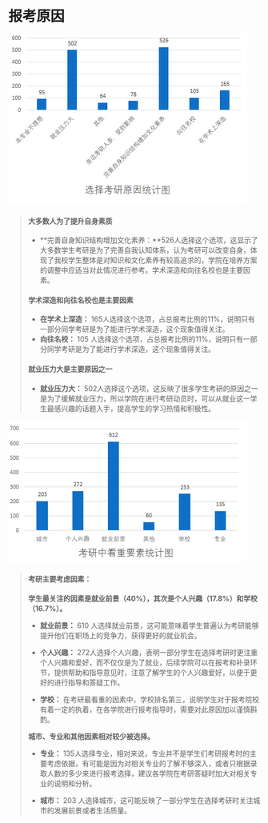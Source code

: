 # 报考原因

![](../static/1-1.png)

> #### 大多数人为了提升自身素质
>
> - **完善自身知识结构增加文化素养：**526人选择这个选项，这显示了大多数学生考研是为了完善自我认知体系，认为考研可以改变自身，体现了我校学生整体是对知识和文化素养有较高追求的，学院在培养方案的调整中应适当对此情况进行参考。学术深造和向往名校也是主要因素。
>
> #### 学术深造和向往名校也是主要因素
>
> - **在学术上深造：** 165人选择这个选项，占总报考比例的11%，说明只有一部分同学考研是为了能进行学术深造，这个现象值得关注。
> - **向往名校：** 105 人选择这个选项，占总报考比例的11%，说明只有一部分同学考研是为了能进行学术深造，这个现象值得关注。
>
> #### 就业压力大是主要原因之一
>
> - **就业压力大：** 502人选择这个选项，这反映了很多学生考研的原因之一是为了缓解就业压力，所以学院在进行考研动员时，可以从就业这一学生最感兴趣的话题入手，提高学生的学习热情和积极性。



 

![](../static/1-2.png)

> #### 考研主要考虑因素：
>
> **学生最关注的因素是就业前景（40%），其次是个人兴趣（17.8%）和学校（16.7%）。**
>
> - **就业前景：** 610 人选择就业前景，这可能意味着学生普遍认为考研能够提升他们在职场上的竞争力，获得更好的就业机会。
> - **个人兴趣：** 272人选择个人兴趣，表明一部分学生在选择考研时更注重个人兴趣和爱好，而不仅仅是为了就业，后续学院可以在报考和补录环节，提供帮助和指导意见时，注意了解学生的个人兴趣爱好，以便于更好的进行指导和答疑工作。
>
> - **学校：** 在考研最看重的因素中，学校排名第三，说明学生对于报考院校有着一定的执着，在各学院进行报考指导时，需要对此原因加以谨慎斟酌。
>
> **城市、专业和其他因素相对较少被选择。**
>
> - **专业：** 135人选择专业，相对来说，专业并不是学生们考研报考时的主要考虑依据，有可能是因为对相关专业的了解不够深入，或者只根据录取人数的多少来进行报考选择，建议各学院在考研答疑时加大对相关专业的说明和分析。
>
> - **城市：** 203 人选择城市，这可能反映了一部分学生在选择考研时关注城市的发展前景或者生活质量。
